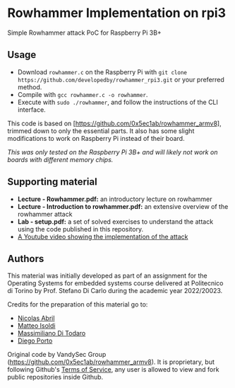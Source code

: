 # Rowhammer Implementation on rpi3

Simple Rowhammer attack PoC for Raspberry Pi 3B+

## Usage
* Download `rowhammer.c` on the Raspberry Pi with `git clone https://github.com/developedby/rowhammer_rpi3.git` or your preferred method.
* Compile with `gcc rowhammer.c -o rowhammer`.
* Execute with `sudo ./rowhammer`, and follow the instructions of the CLI interface.

This code is based on [https://github.com/0x5ec1ab/rowhammer_armv8], trimmed down to only the essential parts. It also has some slight modifications to work on Raspberry Pi instead of their board.

*This was only tested on the Raspberry Pi 3B+ and will likely not work on boards with different memory chips.*

## Supporting material

* **Lecture - Rowhammer.pdf:** an introductory lecture on rowhammer* **Lecture - Introduction to rowhammer.pdf:** an extensive overview of the rowhammer attack
* **Lab - setup.pdf:** a set of solved exercises to understand the attack using the code published in this repository.
* [A Youtube video showing the implementation of the attack](https://www.youtube.com/watch?v=RxVXr_Hvu-Y) 

## Authors

This material was initially developed as part of an assignment for the Operating Systems for embedded systems course delivered at Politecnico di Torino by Prof. Stefano Di Carlo during the academic year 2022/20023. 

Credits for the preparation of this material go to:
* [Nicolas Abril](https://github.com/developedby)
* [Matteo Isoldi](https://github.com/bOhYee)
* [Massimiliano Di Todaro](https://github.com/mditodaro)
* [Diego Porto](https://github.com/akhre)

Original code by VandySec Group (https://github.com/0x5ec1ab/rowhammer_armv8). It is proprietary, but following Github's [Terms of Service](https://docs.github.com/en/site-policy/github-terms/github-terms-of-service#5-license-grant-to-other-users), any user is allowed to view and fork public repositories inside Github.


